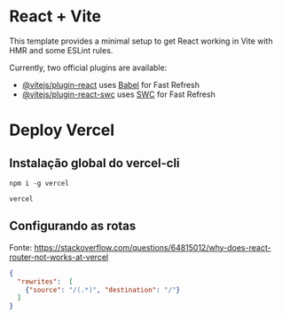 # React + Vite

This template provides a minimal setup to get React working in Vite with HMR and some ESLint rules.

Currently, two official plugins are available:

- [@vitejs/plugin-react](https://github.com/vitejs/vite-plugin-react/blob/main/packages/plugin-react/README.md) uses [Babel](https://babeljs.io/) for Fast Refresh
- [@vitejs/plugin-react-swc](https://github.com/vitejs/vite-plugin-react-swc) uses [SWC](https://swc.rs/) for Fast Refresh


# Deploy Vercel

## Instalação global do vercel-cli

```shelll
npm i -g vercel
```

```shell
vercel
```

## Configurando as rotas
Fonte: https://stackoverflow.com/questions/64815012/why-does-react-router-not-works-at-vercel

```json
{
  "rewrites":  [
    {"source": "/(.*)", "destination": "/"}
  ]
}
```